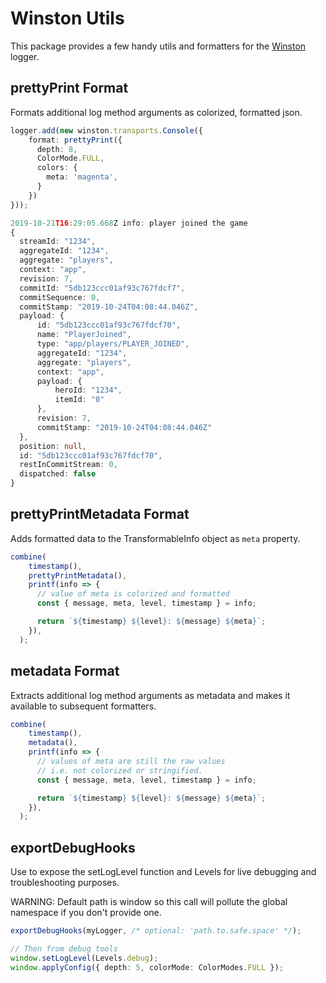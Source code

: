 # Winston Utils

This package provides a few handy utils and formatters for the [Winston](https://www.npmjs.com/package/winston) logger.

## prettyPrint Format
Formats additional log method arguments as colorized, formatted json.
```ts
logger.add(new winston.transports.Console({
    format: prettyPrint({
      depth: 8,
      ColorMode.FULL,
      colors: {
        meta: 'magenta',
      }
    })
}));

2019-10-21T16:29:05.668Z info: player joined the game
{
  streamId: "1234",
  aggregateId: "1234",
  aggregate: "players",
  context: "app",
  revision: 7,
  commitId: "5db123ccc01af93c767fdcf7",
  commitSequence: 0,
  commitStamp: "2019-10-24T04:08:44.046Z",
  payload: {
      id: "5db123ccc01af93c767fdcf70",
      name: "PlayerJoined",
      type: "app/players/PLAYER_JOINED",
      aggregateId: "1234",
      aggregate: "players",
      context: "app",
      payload: {
          heroId: "1234",
          itemId: "0"
      },
      revision: 7,
      commitStamp: "2019-10-24T04:08:44.046Z"
  },
  position: null,
  id: "5db123ccc01af93c767fdcf70",
  restInCommitStream: 0,
  dispatched: false
}
```

## prettyPrintMetadata Format
Adds formatted data to the TransformableInfo object as `meta` property.
```ts
combine(
    timestamp(),
    prettyPrintMetadata(),
    printf(info => {
      // value of meta is colorized and formatted
      const { message, meta, level, timestamp } = info;

      return `${timestamp} ${level}: ${message} ${meta}`;
    }),
  );
```

## metadata Format
Extracts additional log method arguments as metadata and makes it available to subsequent formatters.
```ts
combine(
    timestamp(),
    metadata(),
    printf(info => {
      // values of meta are still the raw values
      // i.e. not colorized or stringified.
      const { message, meta, level, timestamp } = info;

      return `${timestamp} ${level}: ${message} ${meta}`;
    }),
  );
```

## exportDebugHooks
Use to expose the setLogLevel function and Levels for live debugging and troubleshooting purposes.

WARNING: Default path is window so this call will pollute the global namespace if you don't provide one.
```ts
exportDebugHooks(myLogger, /* optional: 'path.to.safe.space' */);

// Then from debug tools
window.setLogLevel(Levels.debug);
window.applyConfig({ depth: 5, colorMode: ColorModes.FULL });
```